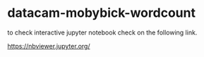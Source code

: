 # datacam-mobybick-wordcount

to check interactive jupyter notebook check on the following link.

https://nbviewer.jupyter.org/
